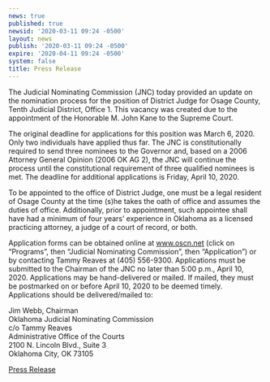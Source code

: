 ```yaml
---
news: true
published: true
newsid: '2020-03-11 09:24 -0500'
layout: news
publish: '2020-03-11 09:24 -0500'
expire: '2020-04-11 09:24 -0500'
system: false
title: Press Release
---
```

The Judicial Nominating Commission (JNC) today provided an update on the nomination process for the position of District Judge for Osage County, Tenth Judicial District, Office 1. This vacancy was created due to the appointment of the Honorable M. John Kane to the Supreme Court.

The original deadline for applications for this position was March 6, 2020. Only two individuals have applied thus far. The JNC is constitutionally required to send three nominees to the Governor and, based on a 2006 Attorney General Opinion (2006 OK AG 2), the JNC will continue the process until the constitutional requirement of three qualified nominees is met. The deadline for additional applications is Friday, April 10, 2020.

To be appointed to the office of District Judge, one must be a legal resident of Osage County at the time (s)he takes the oath of office and assumes the duties of office. Additionally, prior to appointment, such appointee shall have had a minimum of four years’ experience in Oklahoma as a licensed practicing attorney, a judge of a court of record, or both.

Application forms can be obtained online at www.oscn.net (click on “Programs”, then “Judicial Nominating Commission”, then “Application”) or by contacting Tammy Reaves at (405) 556-9300. Applications must be submitted to the Chairman of the JNC no later than 5:00 p.m., April 10, 2020. Applications may be hand-delivered or mailed. If mailed, they must be postmarked on or before April 10, 2020 to be deemed timely. Applications should be delivered/mailed to:

Jim Webb, Chairman  
Oklahoma Judicial Nominating Commission  
c/o Tammy Reaves  
Administrative Office of the Courts  
2100 N. Lincoln Blvd., Suite 3  
Oklahoma City, OK 73105 

[Press Release](http://www.oscn.net/images/news/jnc-press-release-re-advertise-osage-county-vacancy.pdf)
